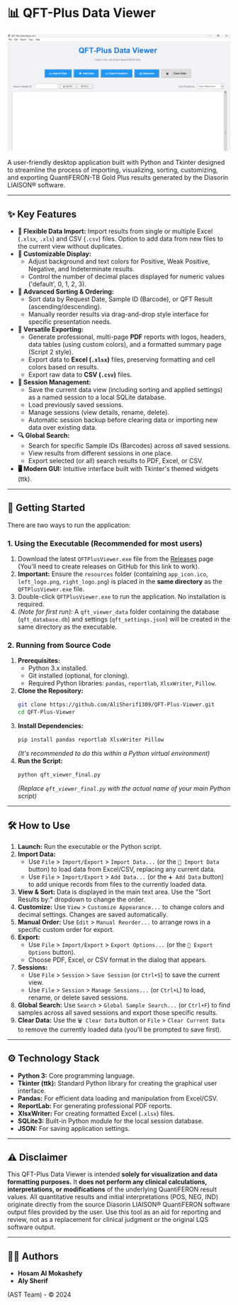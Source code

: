 # 📊 QFT-Plus Data Viewer

![Application Preview](preview.png)

A user-friendly desktop application built with Python and Tkinter designed to streamline the process of importing, visualizing, sorting, customizing, and exporting QuantiFERON-TB Gold Plus results generated by the Diasorin LIAISON® software.

---

## ✨ Key Features

*   **📁 Flexible Data Import:** Import results from single or multiple Excel (`.xlsx`, `.xls`) and CSV (`.csv`) files. Option to add data from new files to the current view without duplicates.
*   **🎨 Customizable Display:**
    *   Adjust background and text colors for Positive, Weak Positive, Negative, and Indeterminate results.
    *   Control the number of decimal places displayed for numeric values ('default', 0, 1, 2, 3).
*   **🔄 Advanced Sorting & Ordering:**
    *   Sort data by Request Date, Sample ID (Barcode), or QFT Result (ascending/descending).
    *   Manually reorder results via drag-and-drop style interface for specific presentation needs.
*   **📄 Versatile Exporting:**
    *   Generate professional, multi-page **PDF** reports with logos, headers, data tables (using custom colors), and a formatted summary page (Script 2 style).
    *   Export data to **Excel (`.xlsx`)** files, preserving formatting and cell colors based on results.
    *   Export raw data to **CSV (`.csv`)** files.
*   **💾 Session Management:**
    *   Save the current data view (including sorting and applied settings) as a named session to a local SQLite database.
    *   Load previously saved sessions.
    *   Manage sessions (view details, rename, delete).
    *   Automatic session backup before clearing data or importing new data over existing data.
*   **🔍 Global Search:**
    *   Search for specific Sample IDs (Barcodes) across *all* saved sessions.
    *   View results from different sessions in one place.
    *   Export selected (or all) search results to PDF, Excel, or CSV.
*   **🖥️ Modern GUI:** Intuitive interface built with Tkinter's themed widgets (ttk).

---

## 🚀 Getting Started

There are two ways to run the application:

### 1. Using the Executable (Recommended for most users)

1.  Download the latest `QFTPlusViewer.exe` file from the [Releases](https://github.com/AliSherif1309/QFT-Plus-Viewer/releases) page (You'll need to create releases on GitHub for this link to work).
2.  **Important:** Ensure the `resources` folder (containing `app_icon.ico`, `left_logo.png`, `right_logo.png`) is placed in the **same directory** as the `QFTPlusViewer.exe` file.
3.  Double-click `QFTPlusViewer.exe` to run the application. No installation is required.
4.  *(Note for first run):* A `qft_viewer_data` folder containing the database (`qft_database.db`) and settings (`qft_settings.json`) will be created in the same directory as the executable.

### 2. Running from Source Code

1.  **Prerequisites:**
    *   Python 3.x installed.
    *   Git installed (optional, for cloning).
    *   Required Python libraries: `pandas`, `reportlab`, `XlsxWriter`, `Pillow`.
2.  **Clone the Repository:**
    ```bash
    git clone https://github.com/AliSherif1309/QFT-Plus-Viewer.git
    cd QFT-Plus-Viewer
    ```
3.  **Install Dependencies:**
    ```bash
    pip install pandas reportlab XlsxWriter Pillow
    ```
    *(It's recommended to do this within a Python virtual environment)*
4.  **Run the Script:**
    ```bash
    python qft_viewer_final.py
    ```
    *(Replace `qft_viewer_final.py` with the actual name of your main Python script)*

---

## 🛠️ How to Use

1.  **Launch:** Run the executable or the Python script.
2.  **Import Data:**
    *   Use `File` > `Import/Export` > `Import Data...` (or the `📂 Import Data` button) to load data from Excel/CSV, replacing any current data.
    *   Use `File` > `Import/Export` > `Add Data...` (or the `➕ Add Data` button) to add unique records from files to the currently loaded data.
3.  **View & Sort:** Data is displayed in the main text area. Use the "Sort Results by:" dropdown to change the order.
4.  **Customize:** Use `View` > `Customize Appearance...` to change colors and decimal settings. Changes are saved automatically.
5.  **Manual Order:** Use `Edit` > `Manual Reorder...` to arrange rows in a specific custom order for export.
6.  **Export:**
    *   Use `File` > `Import/Export` > `Export Options...` (or the `📄 Export Options` button).
    *   Choose PDF, Excel, or CSV format in the dialog that appears.
7.  **Sessions:**
    *   Use `File` > `Session` > `Save Session` (or `Ctrl+S`) to save the current view.
    *   Use `File` > `Session` > `Manage Sessions...` (or `Ctrl+L`) to load, rename, or delete saved sessions.
8.  **Global Search:** Use `Search` > `Global Sample Search...` (or `Ctrl+F`) to find samples across all saved sessions and export those specific results.
9.  **Clear Data:** Use the `🗑️ Clear Data` button or `File` > `Clear Current Data` to remove the currently loaded data (you'll be prompted to save first).

---

## ⚙️ Technology Stack

*   **Python 3:** Core programming language.
*   **Tkinter (ttk):** Standard Python library for creating the graphical user interface.
*   **Pandas:** For efficient data loading and manipulation from Excel/CSV.
*   **ReportLab:** For generating professional PDF reports.
*   **XlsxWriter:** For creating formatted Excel (`.xlsx`) files.
*   **SQLite3:** Built-in Python module for the local session database.
*   **JSON:** For saving application settings.

---

## ⚠️ Disclaimer

This QFT-Plus Data Viewer is intended **solely for visualization and data formatting purposes.** It **does not perform any clinical calculations, interpretations, or modifications** of the underlying QuantiFERON result values. All quantitative results and initial interpretations (POS, NEG, IND) originate directly from the source Diasorin LIAISON® QuantiFERON software output files provided by the user. Use this tool as an aid for reporting and review, not as a replacement for clinical judgment or the original LQS software output.

---

## 🧑‍💻 Authors

*   **Hosam Al Mokashefy**
*   **Aly Sherif**

(AST Team) - © 2024